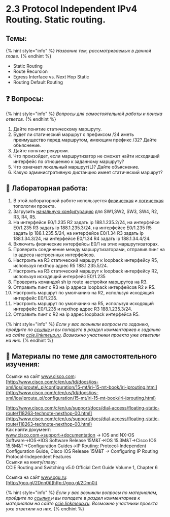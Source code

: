 # 2.3 Protocol Independent IPv4 Routing. Static routing.

## Темы:

{% hint style="info" %}
_Название тем, рассматриваемых в данной главе._
{% endhint %}

* Static Routing
* Route Recursion
* Egress Interface vs. Next Hop Static
* Routing Default Routing

## ❓ Вопросы:

{% hint style="info" %}
_Вопросы для самостоятельной работы и поиска ответов._
{% endhint %}

1. Дайте понятие статическому маршруту. 
2. Будет ли статический маршрут с префиксом /24 иметь преимущество перед маршрутом, имеющим префикс /32? Дайте объяснение.
3. Дайте понятие рекурсии.
4. Что произойдет, если маршрутизатор не сможет найти исходящий интерфейс по отношению к заданному маршруту?
5. Что означает локальный маршрут\(L\)? Дайте объяснение.
6. Какую административную дистанцию имеет статический маршрут?

## 📍 Лабораторная работа:

1. В этой лабораторной работе используется [физическая](https://ccie.gitbook.io/ccie/topology#physic) и [логическая](https://ccie.gitbook.io/ccie/topology#logic) топологии проекта.
2. Загрузить [начальную конфигурацию](https://drive.google.com/open?id=0ByVf6yfX4EBfVmhGSFBxLU1LWm8) для SW1,SW2, SW3, SW4, R2, R3, R4, R5.
3. На интерфейсе E0/1.235 R2 задать ip 188.1.235.2/24, на интерфейсе E0/1.235 R3 задать ip 188.1.235.3/24, на интерфейсе E0/1.235 R5 задать ip 188.1.235.5/24, на интерфейсе E0/1.34 R3 задать ip 188.1.34.3/24, на интерфейсе E0/1.34 R4 задать ip 188.1.34.4/24.
4. Включить физические интерфейсы E0/1 на этих маршрутизаторах.
5. Проверить соединение между маршрутизаторами, отправив пинг на ip адреса настроенных интерфейсов.
6. Настроить на R3 статический маршрут к loopback интерфейсу R5, используя nexthop адрес R5 188.1.235.5/24.
7. Настроить на R3 статический маршрут к loopback интерфейсу R2, используя исходящий интерфейс E0/1.235
8. Проверить командой sh ip route настройки маршрутов на R3.
9. Отправить пинг с R3 на ip адреса loopback интерфейсов R2 и R5.
10. Настроить маршрут по умолчанию на R2, используя исходящий интерфейс E0/1.235.
11. Настроить маршрут по умолчанию на R5, используя исходящий интерфейс E0/1.235 и nexthop адрес R3 188.1.235.3/24.
12. Отправить пинг с R2 на ip адрес loopback интерфейса R5.

{% hint style="info" %}
_Если у вас возникли вопросы по заданию, пройдите по_ [_ссылке_ ](http://ccie.linkmeup.ru/2016/04/22/laboratornaya-rabota-po-teme-9-static-routing/)_и вы попадете в раздел комментариев к заданию на сайте_ [_ccie.linkmeup.ru_](http://ccie.linkmeup.ru/)_. Возможно участники проекта уже ответили на них._
{% endhint %}

## 📌 Материалы по теме для самостоятельного изучения:

Ссылки на сайт www.cisco.com:  
[http://www.cisco.com/c/en/us/td/docs/ios-xml/ios/iproute\_pi/configuration/15-mt/iri-15-mt-book/iri-iprouting.html](http://www.cisco.com/c/en/us/td/docs/ios-xml/ios/iproute_pi/configuration/15-mt/iri-15-mt-book/iri-iprouting.html)

[http://www.cisco.com/c/en/us/support/docs/dial-access/floating-static-route/118263-technote-nexthop-00.html](http://www.cisco.com/c/en/us/support/docs/dial-access/floating-static-route/118263-technote-nexthop-00.html)  
Как найти документ:  
www.cisco.com→support→documentation → IOS and NX-OS Software→IOS→IOS Software Release 15M&T→IOS 15.3M&T→Cisco IOS 15.5M&T→Configuration Guides→IP Routing: Protocol-Independent Configuration Guide, Cisco IOS Release 15M&T → Configuring IP Routing Protocol-Independent Features  
Ссылки на книгу/главу:  
CCIE Routing and Switching v5.0 Official Cert Guide Volume 1, Chapter 6

Ссылка на сайт www.xgu.ru:  
[http://goo.gl/2Dnn0i](http://goo.gl/2Dnn0i)

{% hint style="info" %}
 _Если у вас возникли вопросы по материалам, пройдите по_ [_ссылке_ ](http://ccie.linkmeup.ru/2016/04/22/materialy-po-tsiklu-2-teme-9/)_и вы попадете в раздел комментариев к материалам на сайте_ [_ccie.linkmeup.ru_](http://ccie.linkmeup.ru/)_. Возможно участники проекта уже ответили на них._
{% endhint %}

